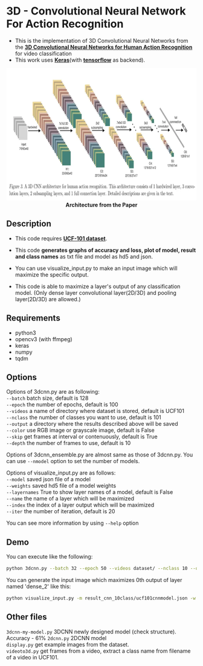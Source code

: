 # 3D - Convolutional Neural Network For Action Recognition 
- This is the implementation of 3D Convolutional Neural Networks from the [**3D Convolutional Neural Networks for Human Action Recognition**](https://www.dbs.ifi.lmu.de/~yu_k/icml2010_3dcnn.pdf) for video classification 
- This work uses [**Keras**](https://keras.io/)(with [**tensorflow**](https://www.tensorflow.org/) as backend).

<p align="center">
<img src="https://github.com/AdiNarendra98/Papers-on-Vision/blob/main/Re-Implementations/03.3D%20Convolutional%20Neural%20Networks%20for%20Human%20Action%20Recognition/3D%20CNN(Tensorflow)/Model%20Pic.webp " width="650" height="350"><br>
<b>Architecture from the Paper</b><br>
</p>

## Description
- This code requires [**UCF-101 dataset**](http://crcv.ucf.edu/data/UCF101.php).
- This code **generates graphs of accuracy and loss, plot of model, result and class names** as txt file and model as hd5 and json.

- You can use visualize\_input.py to make an input image which will maximize the specific output.
- This code is able to maximize a layer's output of any classification model.
(Only dense layer convolutional layer(2D/3D) and pooling layer(2D/3D) are allowed.)

## Requirements
- python3  
- opencv3 (with ffmpeg)
- keras
- numpy
- tqdm  

## Options
Options of 3dcnn.py are as following:  
`--batch`   batch size, default is 128  
`--epoch`   the number of epochs, default is 100  
`--videos`  a name of directory where dataset is stored, default is UCF101  
`--nclass`  the number of classes you want to use, default is 101  
`--output`  a directory where the results described above will be saved  
`--color`   use RGB image or grayscale image, default is False  
`--skip`    get frames at interval or contenuously, default is True  
`--depth`   the number of frames to use, default is 10  

Options of 3dcnn\_ensemble.py are almost same as those of 3dcnn.py.
You can use `--nmodel` option to set the number of models.

Options of visualize\_input.py are as follows:  
`--model` saved json file of a model  
`--weights` saved hd5 file of a model weights  
`--layernames` True to show layer names of a model, default is False  
`--name` the name of a layer which will be maximized  
`--index` the index of a layer output which will be maximized  
`--iter` the number of iteration, default is 20  

You can see more information by using `--help` option
## Demo
You can execute like the following:
```sh
python 3dcnn.py --batch 32 --epoch 50 --videos dataset/ --nclass 10 --output 3dcnnresult/ --color True --skip False --depth 10
```

You can generate the input image which maximizes 0th output of layer named 'dense\_2' like this:
```sh
python visualize_input.py -m result_cnn_10class/ucf101cnnmodel.json -w result_cnn_10class/ucf101cnnmodel.hd5 -n 'dense_2' -i 0 --iter 100
```

## Other files
`3dcnn-my-model.py`  3DCNN newly designed model (check structure). Accuracy - 61% 
`2dcnn.py`  2DCNN model  
`display.py` get example images from the dataset.  
`videoto3d.py`  get frames from a video, extract a class name from filename of a video in UCF101.  
